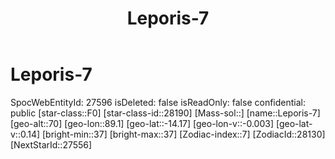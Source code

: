﻿---
title: "Leporis-7"
location: [-14.17,89.1,70]
type: Station
tags:
- astro/Star

---

# Leporis-7

SpocWebEntityId: 27596
isDeleted: false
isReadOnly: false
confidential: public
[star-class::F0]
[star-class-id::28190]
[Mass-sol::]
[name::Leporis-7]
[geo-alt::70]
[geo-lon::89.1]
[geo-lat::-14.17]
[geo-lon-v::-0.003]
[geo-lat-v::0.14]
[bright-min::37]
[bright-max::37]
[Zodiac-index::7]
[ZodiacId::28130]
[NextStarId::27556]

